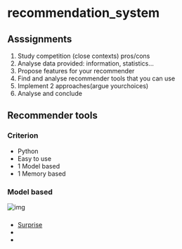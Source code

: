 # recommendation_system



## Asssignments

1. Study competition (close contexts) pros/cons
1. Analyse data provided:  information, statistics...
1. Propose features for your recommender
1. Find and analyse recommender tools that you can use
1. Implement 2 approaches(argue yourchoices)
1. Analyse and conclude




## Recommender tools

### Criterion
- Python
- Easy to use
- 1 Model based
- 1 Memory based

### Model based

![img](https://miro.medium.com/max/1348/1*0vyDJr3urOA6uy-39cr91g.png)


### 
- [Surprise](http://surpriselib.com/)
- 
-
